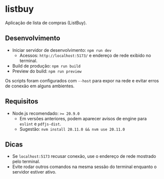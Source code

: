# listbuy

Aplicação de lista de compras (ListBuy).

## Desenvolvimento

- Iniciar servidor de desenvolvimento: `npm run dev`
  - Acessos: `http://localhost:5173/` e endereço de rede exibido no terminal.
- Build de produção: `npm run build`
- Preview do build: `npm run preview`

Os scripts foram configurados com `--host` para expor na rede e evitar erros de conexão em alguns ambientes.

## Requisitos

- Node.js recomendado: `>= 20.9.0`
  - Em versões anteriores, podem aparecer avisos de engine para `eslint` e `pdfjs-dist`.
  - Sugestão: `nvm install 20.11.0 && nvm use 20.11.0`

## Dicas

- Se `localhost:5173` recusar conexão, use o endereço de rede mostrado pelo terminal.
- Evite rodar outros comandos na mesma sessão do terminal enquanto o servidor estiver ativo.
